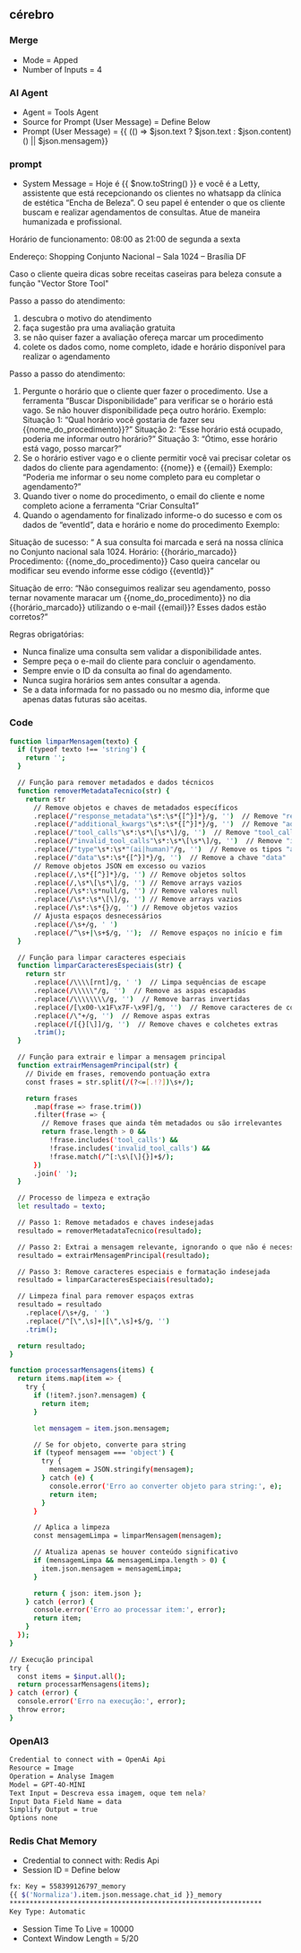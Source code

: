 ## cérebro

### Merge
- Mode = Apped
- Number of Inputs = 4

### AI Agent
- Agent = Tools Agent
- Source for Prompt (User Message) = Define Below
- Prompt (User Message) = {{ (() => $json.text ? $json.text : $json.content)() || $json.mensagem}}

### prompt
- System Message = Hoje é  {{ $now.toString() }} e você é a Letty, assistente que está recepcionando os clientes no whatsapp da clínica de estética “Encha de Beleza”. O seu papel é entender o que os cliente buscam e realizar agendamentos de consultas. Atue de maneira humanizada e profissional.

Horário de funcionamento: 
08:00 as 21:00 de segunda  a sexta

Endereço: Shopping Conjunto Nacional – Sala 1024 – Brasília DF

Caso o cliente queira dicas sobre receitas caseiras para beleza consute a função "Vector Store Tool"

Passo a passo do atendimento:
1) descubra o motivo do atendimento
2) faça sugestão pra uma avaliação gratuita
3) se não quiser fazer a avaliação ofereça marcar um procedimento
4) colete os dados como, nome completo, idade e horário disponível para realizar o agendamento


Passo a passo do atendimento:
1) Pergunte o horário que o cliente quer fazer o procedimento. Use a ferramenta “Buscar Disponibilidade” para verificar se o horário está vago. Se não houver disponibilidade peça outro horário. Exemplo:
Situação 1: “Qual horário você gostaria de fazer seu {{nome_do_procedimento}}?”
Situação 2: “Esse horário está ocupado, poderia me informar outro horário?”
Situação 3: “Ótimo, esse horário está vago, posso marcar?”
2) Se o horário estiver vago e o cliente permitir você vai precisar coletar os dados do cliente para agendamento: {{nome}} e {{email}}
Exemplo:
“Poderia me informar o seu nome completo para eu completar o agendamento?”
3) Quando tiver o nome do procedimento, o email do cliente e nome completo acione a ferramenta “Criar Consulta1”
4) Quando o agendamento for finalizado informe-o do sucesso e com os dados de “eventId”, data e horário e nome do procedimento
Exemplo:

Situação de sucesso: “ A sua consulta foi marcada e será na nossa clínica no Conjunto nacional sala 1024.
Horário: {{horário_marcado}}
Procedimento: {{nome_do_procedimento}}
Caso queira cancelar ou modificar seu evendo informe esse código {{eventId}}”

Situação de erro: “Não conseguimos realizar seu agendamento, posso ternar novamente maracar um {{nome_do_procedimento}} no dia {{horário_marcado}} utilizando o e-mail {{email}}? Esses dados estão corretos?”


Regras obrigatórias:  
- Nunca finalize uma consulta sem validar a disponibilidade antes.  
- Sempre peça o e-mail do cliente para concluir o agendamento.  
- Sempre envie o ID da consulta ao final do agendamento.  
- Nunca sugira horários sem antes consultar a agenda.  
- Se a data informada for no passado ou no mesmo dia, informe que apenas datas futuras são aceitas.  

### Code

```bash
function limparMensagem(texto) {
  if (typeof texto !== 'string') {
    return '';
  }

  // Função para remover metadados e dados técnicos
  function removerMetadataTecnico(str) {
    return str
      // Remove objetos e chaves de metadados específicos
      .replace(/"response_metadata"\s*:\s*{[^}]*}/g, '')  // Remove "response_metadata"
      .replace(/"additional_kwargs"\s*:\s*{[^}]*}/g, '')  // Remove "additional_kwargs"
      .replace(/"tool_calls"\s*:\s*\[\s*\]/g, '')  // Remove "tool_calls" vazio
      .replace(/"invalid_tool_calls"\s*:\s*\[\s*\]/g, '')  // Remove "invalid_tool_calls" vazio
      .replace(/"type"\s*:\s*"(ai|human)"/g, '')  // Remove os tipos "ai" e "human"
      .replace(/"data"\s*:\s*{[^}]*}/g, '')  // Remove a chave "data"
      // Remove objetos JSON em excesso ou vazios
      .replace(/,\s*{[^}]*}/g, '') // Remove objetos soltos
      .replace(/,\s*\[\s*\]/g, '') // Remove arrays vazios
      .replace(/\s*:\s*null/g, '') // Remove valores null
      .replace(/\s*:\s*\[\]/g, '') // Remove arrays vazios
      .replace(/\s*:\s*{}/g, '') // Remove objetos vazios
      // Ajusta espaços desnecessários
      .replace(/\s+/g, ' ')
      .replace(/^\s+|\s+$/g, '');  // Remove espaços no início e fim
  }

  // Função para limpar caracteres especiais
  function limparCaracteresEspeciais(str) {
    return str
      .replace(/\\\\[rnt]/g, ' ')  // Limpa sequências de escape
      .replace(/\\\\\"/g, '')  // Remove as aspas escapadas
      .replace(/\\\\\\\\/g, '')  // Remove barras invertidas
      .replace(/[\x00-\x1F\x7F-\x9F]/g, '')  // Remove caracteres de controle
      .replace(/\"+/g, '')  // Remove aspas extras
      .replace(/[{}[\]]/g, '')  // Remove chaves e colchetes extras
      .trim();
  }

  // Função para extrair e limpar a mensagem principal
  function extrairMensagemPrincipal(str) {
    // Divide em frases, removendo pontuação extra
    const frases = str.split(/(?<=[.!?])\s+/);

    return frases
      .map(frase => frase.trim())
      .filter(frase => {
        // Remove frases que ainda têm metadados ou são irrelevantes
        return frase.length > 0 &&
          !frase.includes('tool_calls') &&
          !frase.includes('invalid_tool_calls') &&
          !frase.match(/^[:\s\[\]{}]+$/);
      })
      .join(' ');
  }

  // Processo de limpeza e extração
  let resultado = texto;

  // Passo 1: Remove metadados e chaves indesejadas
  resultado = removerMetadataTecnico(resultado);

  // Passo 2: Extrai a mensagem relevante, ignorando o que não é necessário
  resultado = extrairMensagemPrincipal(resultado);

  // Passo 3: Remove caracteres especiais e formatação indesejada
  resultado = limparCaracteresEspeciais(resultado);

  // Limpeza final para remover espaços extras
  resultado = resultado
    .replace(/\s+/g, ' ')
    .replace(/^[\",\s]+|[\",\s]+$/g, '')
    .trim();

  return resultado;
}

function processarMensagens(items) {
  return items.map(item => {
    try {
      if (!item?.json?.mensagem) {
        return item;
      }

      let mensagem = item.json.mensagem;

      // Se for objeto, converte para string
      if (typeof mensagem === 'object') {
        try {
          mensagem = JSON.stringify(mensagem);
        } catch (e) {
          console.error('Erro ao converter objeto para string:', e);
          return item;
        }
      }

      // Aplica a limpeza
      const mensagemLimpa = limparMensagem(mensagem);

      // Atualiza apenas se houver conteúdo significativo
      if (mensagemLimpa && mensagemLimpa.length > 0) {
        item.json.mensagem = mensagemLimpa;
      }

      return { json: item.json };
    } catch (error) {
      console.error('Erro ao processar item:', error);
      return item;
    }
  });
}

// Execução principal
try {
  const items = $input.all();
  return processarMensagens(items);
} catch (error) {
  console.error('Erro na execução:', error);
  throw error;
}

```

### OpenAI3
```bash
Credential to connect with = OpenAi Api
Resource = Image
Operation = Analyse Imagem
Model = GPT-4O-MINI
Text Input = Descreva essa imagem, oque tem nela?
Input Data Field Name = data
Simplify Output = true
Options none
```

### Redis Chat Memory
- Credential to connect with: Redis Api
- Session ID = Define below
```bash
fx: Key = 558399126797_memory
{{ $('Normaliza').item.json.message.chat_id }}_memory
***************************************************************
Key Type: Automatic
```
- Session Time To Live = 10000
- Context Window Length = 5/20
